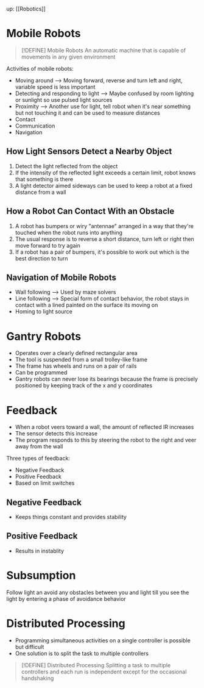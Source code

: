 up: [[Robotics]]

# Mobile Robots

> [!DEFINE] Mobile Robots
> An automatic machine that is capable of movements in any given environment

Activities of mobile robots:
- Moving around --> Moving forward, reverse and turn left and right, variable speed is less important
- Detecting and responding to light --> Maybe confused by room lighting or sunlight so use pulsed light sources
- Proximity --> Another use for light, tell robot when it's near something but not touching it and can be used to measure distances
- Contact
- Communication
- Navigation

## How Light Sensors Detect a Nearby Object
1. Detect the light reflected from the object
2. If the intensity of the reflected light exceeds a certain limit, robot knows that something is there
3. A light detector aimed sideways can be used to keep a robot at a fixed distance from a wall

## How a Robot Can Contact With an Obstacle
1. A robot has bumpers or wiry "antennae" arranged in a way that they're touched when the robot runs into anything
2. The usual response is to reverse a short distance, turn left or right then move forward to try again
3. If a robot has a pair of bumpers, it's possible to work out which is the best direction to turn

## Navigation of Mobile Robots
- Wall following --> Used by maze solvers
- Line following --> Special form of contact behavior, the robot stays in contact with a lined painted on the surface its moving on
- Homing to light source

# Gantry Robots
- Operates over a clearly defined rectangular area
- The tool is suspended from a small trolley-like frame
- The frame has wheels and runs on a pair of rails
- Can be programmed
- Gantry robots can never lose its bearings because the frame is precisely positioned by keeping track of the x and y coordinates

# Feedback
- When a robot veers toward a wall, the amount of reflected IR increases
- The sensor detects this increase
- The program responds to this by steering the robot to the right and veer away from the wall

Three types of feedback:
- Negative Feedback
- Positive Feedback
- Based on limit switches

## Negative Feedback
- Keeps things constant and provides stability

## Positive Feedback
- Results in instablity

# Subsumption
Follow light an avoid any obstacles between you and light till you see the light by entering a phase of avoidance behavior

# Distributed Processing
- Programming simultaneous activities on a single controller is possible but difficult
- One solution is to split the task to multiple controllers

> [!DEFINE] Distributed Processing
> Splitting a task to multiple controllers and each run is independent except for the occasional handshaking
